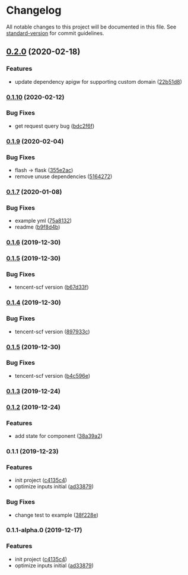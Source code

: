 # Changelog

All notable changes to this project will be documented in this file. See [standard-version](https://github.com/conventional-changelog/standard-version) for commit guidelines.

## [0.2.0](https://github.com/serverless-components/tencent-flask/compare/v0.1.10...v0.2.0) (2020-02-18)


### Features

* update dependency apigw for supporting custom domain ([22b51d8](https://github.com/serverless-components/tencent-flask/commit/22b51d8be703bc9dd2756be6b755d9fb3c270520))

### [0.1.10](https://github.com/serverless-components/tencent-flask/compare/v0.1.9...v0.1.10) (2020-02-12)


### Bug Fixes

* get request query bug ([bdc2f6f](https://github.com/serverless-components/tencent-flask/commit/bdc2f6fcf93fb453724e5adf6ff2007139ca2224))

### [0.1.9](https://github.com/serverless-components/tencent-flask/compare/v0.1.7...v0.1.9) (2020-02-04)


### Bug Fixes

* flash -> flask ([355e2ac](https://github.com/serverless-components/tencent-flask/commit/355e2ac7b164b6f0bd2d5277e327c48c7791b095))
* remove unuse dependencies ([5164272](https://github.com/serverless-components/tencent-flask/commit/51642722207908b77bf0243a7fac9f934925123a))

### [0.1.7](https://github.com/serverless-components/tencent-flask/compare/v0.1.6...v0.1.7) (2020-01-08)


### Bug Fixes

* example yml ([75a8132](https://github.com/serverless-components/tencent-flask/commit/75a8132c5c5ef601772506b7e23d94c7e0ed766e))
* readme ([b9f8d4b](https://github.com/serverless-components/tencent-flask/commit/b9f8d4b22eda166d445fa477866bc9ddbaf4bc47))

### [0.1.6](https://github.com/serverless-components/tencent-flask/compare/v0.1.5...v0.1.6) (2019-12-30)

### [0.1.5](https://github.com/serverless-components/tencent-flask/compare/v0.1.3...v0.1.5) (2019-12-30)


### Bug Fixes

* tencent-scf version ([b67d33f](https://github.com/serverless-components/tencent-flask/commit/b67d33ff573237acb1dcc58a7f70e20da5d40725))

### [0.1.4](https://github.com/serverless-components/tencent-flask/compare/v0.1.3...v0.1.4) (2019-12-30)


### Bug Fixes

* tencent-scf version ([897933c](https://github.com/serverless-components/tencent-flask/commit/897933c17f076c48525120a5023926fd47408826))

### [0.1.5](https://github.com/serverless-components/tencent-flask/compare/v0.1.3...v0.1.5) (2019-12-30)


### Bug Fixes

* tencent-scf version ([b4c596e](https://github.com/serverless-components/tencent-flask/commit/b4c596e26f1ca74c69e250ba57db5a7046817c6b))

### [0.1.3](https://github.com/serverless-components/tencent-flask/compare/v0.1.2...v0.1.3) (2019-12-24)

### [0.1.2](https://github.com/serverless-components/tencent-flask/compare/v0.1.1...v0.1.2) (2019-12-24)

### Features

- add state for component ([38a39a2](https://github.com/serverless-components/tencent-flask/commit/38a39a29e044a196971ca276579d63d0d1565eaa))

### 0.1.1 (2019-12-23)

### Features

- init project ([c4135c4](https://github.com/serverless-components/tencent-flask/commit/c4135c41512d68203eca2aedd63b4be5f8960e84))
- optimize inputs initial ([ad33879](https://github.com/serverless-components/tencent-flask/commit/ad33879fb81f15815789f70980857143d7427389))

### Bug Fixes

- change test to example ([38f228e](https://github.com/serverless-components/tencent-flask/commit/38f228e7578c30f0e609955204944c0118a811c2))

### 0.1.1-alpha.0 (2019-12-17)

### Features

- init project ([c4135c4](https://github.com/serverless-tencent/tencent-flask/commit/c4135c41512d68203eca2aedd63b4be5f8960e84))
- optimize inputs initial ([ad33879](https://github.com/serverless-tencent/tencent-flask/commit/ad33879fb81f15815789f70980857143d7427389))
